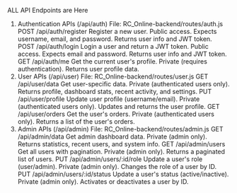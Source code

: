 ALL API Endpoints are Here



1. Authentication APIs (/api/auth)
File: RC_Online-backend/routes/auth.js
POST /api/auth/register
Register a new user. Public access.
Expects username, email, and password. Returns user info and JWT token.
POST /api/auth/login
Login a user and return a JWT token. Public access.
Expects email and password. Returns user info and JWT token.
GET /api/auth/me
Get the current user's profile. Private (requires authentication).
Returns user profile data.
2. User APIs (/api/user)
File: RC_Online-backend/routes/user.js
GET /api/user/data
Get user-specific data. Private (authenticated users only).
Returns profile, dashboard stats, recent activity, and settings.
PUT /api/user/profile
Update user profile (username/email). Private (authenticated users only).
Updates and returns the user profile.
GET /api/user/orders
Get the user's orders. Private (authenticated users only).
Returns a list of the user's orders.
3. Admin APIs (/api/admin)
File: RC_Online-backend/routes/admin.js
GET /api/admin/data
Get admin dashboard data. Private (admin only).
Returns statistics, recent users, and system info.
GET /api/admin/users
Get all users with pagination. Private (admin only).
Returns a paginated list of users.
PUT /api/admin/users/:id/role
Update a user's role (user/admin). Private (admin only).
Changes the role of a user by ID.
PUT /api/admin/users/:id/status
Update a user's status (active/inactive). Private (admin only).
Activates or deactivates a user by ID.
